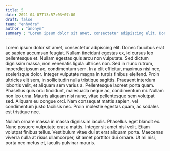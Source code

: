 ```yaml
---
title: 5
date: 2021-04-07T13:57:03+07:00
draft: false
team: "enhydra"
author : "anonym"
summary : "Lorem ipsum dolor sit amet, consectetur adipiscing elit. Donec faucibus erat ac sapien accumsan feugiat. Nullam tincidunt egestas ex"
---
```


Lorem ipsum dolor sit amet, consectetur adipiscing elit. Donec faucibus erat ac sapien accumsan feugiat. Nullam tincidunt egestas ex, id cursus leo pellentesque et. Nullam egestas quis arcu non vulputate. Sed dictum dignissim massa, non venenatis ligula ultrices non. Sed in nunc rutrum, imperdiet ipsum ac, condimentum sem. In a elit efficitur, maximus nisi nec, scelerisque dolor. Integer vulputate magna in turpis finibus eleifend. Proin ultricies elit sem, in sollicitudin nulla tristique sagittis. Praesent interdum lobortis velit, et aliquam sem varius a. Pellentesque laoreet porta quam. Phasellus quis orci tincidunt, malesuada neque ac, condimentum mi. Nullam non leo urna. Mauris aliquam nisi nunc, vitae pellentesque sem volutpat sed. Aliquam eu congue orci. Nam consequat mattis sapien, vel condimentum justo facilisis nec. Proin molestie egestas quam, ac sodales est tristique nec.

Nullam ornare massa in massa dignissim iaculis. Phasellus eget blandit ex. Nunc posuere vulputate erat a mattis. Integer sit amet nisl velit. Etiam volutpat finibus tellus. Vestibulum vitae dui at erat aliquam porta. Maecenas viverra nulla at risus ullamcorper, sit amet porttitor dui ornare. Ut mi nisi, porta nec metus et, iaculis pulvinar mauris.
